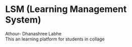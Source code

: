 # LSM (Learning Management System)
Athour- Dhanashree Labhe
</br>
This an learning platform for students in collage 
